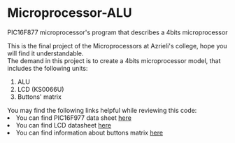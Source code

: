 # Microprocessor-ALU
PIC16F877 microprocessor's program that describes a 4bits microprocessor

This is the final project of the Microprocessors at Azrieli's college, hope you will find it understandable. <br>
The demand in this project is to create a 4bits microprocessor model, that includes the following units:
<ol>
  <li>  ALU </li>
  <li>  LCD (KS0066U) </li>
  <li> Buttons' matrix </li>
</ol>
You may find the following links helpful while reviewing this code:
<li> You can find PIC16F977 data sheet <a href="https://ww1.microchip.com/downloads/en/DeviceDoc/30292c.pdf" target="_blank">here</a> </li>
<li> You can find LCD datasheet <a href="https://html.alldatasheet.com/html-pdf/37318/SAMSUNG/KS0066/245/1/KS0066.html" target="_blank">here</a></li>
<li> You can find information about buttons matrix <a href="https://components101.com/misc/4x4-keypad-module-pinout-configuration-features-datasheet" target="_blank">here</a></li>
